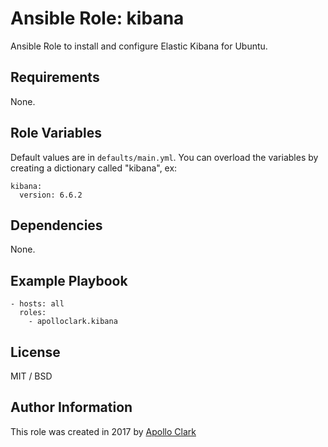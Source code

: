 # Ansible Role: kibana

Ansible Role to install and configure Elastic Kibana for Ubuntu.


## Requirements

None.

## Role Variables

Default values are in `defaults/main.yml`. You can overload the variables by
creating a dictionary called "kibana", ex:

    kibana:
      version: 6.6.2

## Dependencies

None.

## Example Playbook

    - hosts: all
      roles:
        - apolloclark.kibana

## License

MIT / BSD

## Author Information

This role was created in 2017 by [Apollo Clark](https://www.apolloclark.com/)
